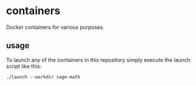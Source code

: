 # containers

Docker containers for various purposes.

## usage

To launch any of the containers in this repository simply execute the launch
script like this:
```
./launch --workdir sage-math
```
